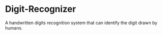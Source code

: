 # Digit-Recognizer
A handwritten digits recognition system that can identify the digit drawn by humans.

